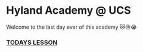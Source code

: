 # Hyland Academy @ UCS
Welcome to the last day ever of this academy 😿😢😭

### [TODAYS LESSON](Piskel/StudentDesc.md)
